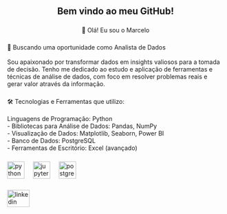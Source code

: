 <h2 align="center">Bem vindo ao meu GitHub!</h2>

###

<p align="center">👋 Olá! Eu sou o Marcelo</p>

###

<p align="left">🎯 Buscando uma oportunidade como Analista de Dados<br><br>Sou apaixonado por transformar dados em insights valiosos para a tomada de decisão. Tenho me dedicado ao estudo e aplicação de ferramentas e técnicas de análise de dados, com foco em resolver problemas reais e gerar valor através da informação.</p>

###

<p align="left">🛠️ Tecnologias e Ferramentas que utilizo:<br><br>Linguagens de Programação: Python<br>- Bibliotecas para Análise de Dados: Pandas, NumPy<br>- Visualização de Dados: Matplotlib, Seaborn, Power BI<br>- Banco de Dados: PostgreSQL<br>- Ferramentas de Escritório: Excel (avançado)</p>

###

<div align="left">
  <img src="https://cdn.jsdelivr.net/gh/devicons/devicon/icons/python/python-original.svg" height="40" alt="python logo"  />
  <img width="12" />
  <img src="https://cdn.jsdelivr.net/gh/devicons/devicon/icons/jupyter/jupyter-original.svg" height="40" alt="jupyter logo"  />
  <img width="12" />
  <img src="https://cdn.jsdelivr.net/gh/devicons/devicon/icons/postgresql/postgresql-original.svg" height="40" alt="postgresql logo"  />
</div>

###

<div align="left">
  <a href="www.linkedin.com/in/marcelo-carvalho-b4977a342" target="_blank">
    <img src="https://raw.githubusercontent.com/maurodesouza/profile-readme-generator/master/src/assets/icons/social/linkedin/default.svg" width="52" height="40" alt="linkedin logo"  />
  </a>
</div>

###
